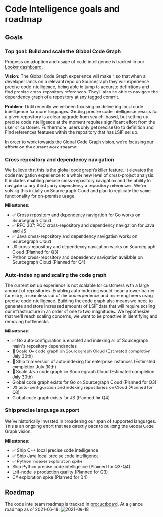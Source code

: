 # Code Intelligence goals and roadmap

## Goals

### Top goal: Build and scale the Global Code Graph
Progress on adoption and usage of code intelligence is tracked in our [Looker dashboard](https://sourcegraph.looker.com/dashboards-next/159).

**Vision:** The Global Code Graph experience will make it so that when a developer lands on a relevant repo on Sourcegraph they will experience precise code intelligence, being able to jump to accurate definitions and find precise cross-repository references. They’ll also be able to navigate the dependency graph of a repository at any tagged commit.

**Problem:** Until recently we’ve been focusing on delivering local code intelligence for more languages. Getting precise code intelligence results for a given repository is a clear upgrade from search-based, but setting up precise code intelligence at the moment requires significant effort from the user or customer. Furthermore, users only get precise Go to definition and Find references features within the repository that has LSIF set up. 

In order to work towards the Global Code Graph vision, we’re focusing our efforts on the current work streams: 


### Cross repository and dependency navigation
We believe that this is the global code graph’s killer feature. It elevates the code navigation experience to a whole new level of cross-project analysis. It includes enabling precise cross-repository navigation and the ability to navigate to any third party dependency a repository references. We're solving this initially on Sourcegraph Cloud and plan to replicate the same functionality for on-premise usage.

**Milestones:**
- ✅ Cross repository and dependency navigation for Go works on Sourcegraph Cloud
- ✅ RFC 307: POC cross-repository and dependency navigation for Java and JS
- ✅ Java cross-repository and dependency navigation works on Sourcegraph Cloud
- JS cross-repository and dependency navigation works on Sourcegraph Cloud (Planned for Q3)
- Python cross-repository and dependency navigation available on Sourcegraph Cloud (Planned for Q4)


### Auto-indexing and scaling the code graph
The current set up experience is not scalable for customers with a large amount of repositories. Enabling auto-indexing would mean a lower barrier for entry, a seamless out of the box experience and more engineers using precise code intelligence. 
Building the code graph also means we need to generate and store increased amounts of LSIF data that will require scaling our infrastructure in an order of one to two magnitudes. We hypothesize that we'll reach scaling concerns, we want to be proactive in identifying and removing bottlenecks.

**Milestones:**
- ✅ Go auto-configuration is enabled and indexing all of Sourcegraph main's repository dependencies
- 🔄 Scale Go code graph on Sourcegraph Cloud (Estimated completion July 30th)
- 🔄 Ship trial version of auto-indexing for enterprise instances (Estimated completion July 30th)
- 🔄 Scale Java code graph on Sourcegraph Cloud (Estimated completion July 30th)
- Global code graph exists for Go on Sourcegraph Cloud (Planned for Q3)
- JS auto-configuration and indexing repositories on Cloud (Planned for Q3)
- Global code graph exists for JS (Planned for Q4)


### Ship precise language support
We’ve historically invested in broadening our span of supported languages. This is an ongoing effort that ties directly back to building the Global Code Graph vision.

**Milestones:**
- ✅ Ship C++ local precise code intelligence 
- ✅ Ship Java local precise code intelligence 
- ✅ Python indexer exploration spike 
- Ship Python precise code intelligence (Planned for Q3-Q4)
- Lsif-node is production quality (Planned for Q3)
- C# exploration spike (Planned for Q4)
    
## Roadmap

The code intel team roadmap is tracked in [productboard](https://sourcegraph.productboard.com/roadmap/2658140-code-intel).
At a glance roadmap as of 2021-06-18:
![2021-06-18](https://sourcegraphstatic.com/handbook/product-roadmaps/2021-06-18-code-intel-roadmap.png)
